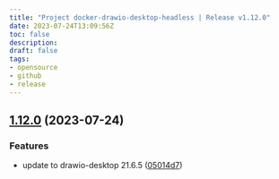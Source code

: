 ```yaml
---
title: "Project docker-drawio-desktop-headless | Release v1.12.0"
date: 2023-07-24T13:09:56Z
toc: false
description: 
draft: false
tags:
- opensource
- github
- release
---
```

## [1.12.0](https://github.com/rlespinasse/docker-drawio-desktop-headless/compare/v1.11.0...v1.12.0) (2023-07-24)


### Features

* update to drawio-desktop 21.6.5 ([05014d7](https://github.com/rlespinasse/docker-drawio-desktop-headless/commit/05014d7b612ebe0f2e34abee9e9f1200c38a26f9))



